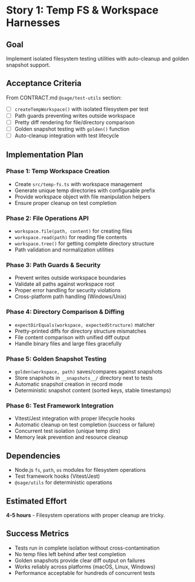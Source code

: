 # Story 1: Temp FS & Workspace Harnesses

## Goal
Implement isolated filesystem testing utilities with auto-cleanup and golden snapshot support.

## Acceptance Criteria
From CONTRACT.md `@sage/test-utils` section:
- [ ] `createTempWorkspace()` with isolated filesystem per test
- [ ] Path guards preventing writes outside workspace
- [ ] Pretty diff rendering for file/directory comparison
- [ ] Golden snapshot testing with `golden()` function
- [ ] Auto-cleanup integration with test lifecycle

## Implementation Plan

### Phase 1: Temp Workspace Creation
- Create `src/temp-fs.ts` with workspace management
- Generate unique temp directories with configurable prefix
- Provide workspace object with file manipulation helpers
- Ensure proper cleanup on test completion

### Phase 2: File Operations API
- `workspace.file(path, content)` for creating files
- `workspace.read(path)` for reading file contents
- `workspace.tree()` for getting complete directory structure
- Path validation and normalization utilities

### Phase 3: Path Guards & Security
- Prevent writes outside workspace boundaries
- Validate all paths against workspace root
- Proper error handling for security violations
- Cross-platform path handling (Windows/Unix)

### Phase 4: Directory Comparison & Diffing
- `expectDirEquals(workspace, expectedStructure)` matcher
- Pretty-printed diffs for directory structure mismatches
- File content comparison with unified diff output
- Handle binary files and large files gracefully

### Phase 5: Golden Snapshot Testing
- `golden(workspace, path)` saves/compares against snapshots
- Store snapshots in `__snapshots__/` directory next to tests
- Automatic snapshot creation in record mode
- Deterministic snapshot content (sorted keys, stable timestamps)

### Phase 6: Test Framework Integration
- Vitest/Jest integration with proper lifecycle hooks
- Automatic cleanup on test completion (success or failure)
- Concurrent test isolation (unique temp dirs)
- Memory leak prevention and resource cleanup

## Dependencies
- Node.js `fs`, `path`, `os` modules for filesystem operations
- Test framework hooks (Vitest/Jest)
- `@sage/utils` for deterministic operations

## Estimated Effort
**4-5 hours** - Filesystem operations with proper cleanup are tricky.

## Success Metrics
- Tests run in complete isolation without cross-contamination
- No temp files left behind after test completion
- Golden snapshots provide clear diff output on failures
- Works reliably across platforms (macOS, Linux, Windows)
- Performance acceptable for hundreds of concurrent tests